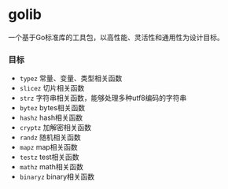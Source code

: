 # golib
一个基于Go标准库的工具包，以高性能、灵活性和通用性为设计目标。

### 目标
* ``typez`` 常量、变量、类型相关函数
* ``slicez`` 切片相关函数
* ``strz`` 字符串相关函数，能够处理多种utf8编码的字符串
* ``bytez`` bytes相关函数
* ``hashz`` hash相关函数
* ``cryptz`` 加解密相关函数
* ``randz`` 随机相关函数
* ``mapz`` map相关函数
* ``testz`` test相关函数
* ``mathz`` math相关函数
* ``binaryz`` binary相关函数
